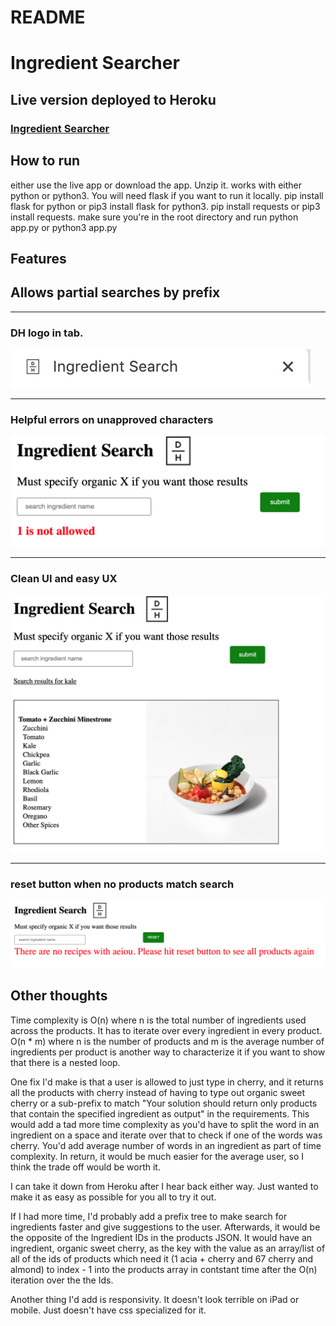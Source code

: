 # README

# Ingredient Searcher


## Live version deployed to Heroku
### [Ingredient Searcher](https://ingredient-searcher.herokuapp.com)



## How to run

either use the live app or download the app. Unzip it. works with either python or python3. You will need flask if you want to run it locally. pip install flask for python or pip3 install flask for python3. pip install requests or pip3 install requests. make sure you're in the root directory and run python app.py or python3 app.py

## Features

## Allows partial searches by prefix

------

### DH logo in tab. 

![tab](/static/tab.png)

-------- 

### Helpful errors on unapproved characters

![error](/static/error.png)

------

### Clean UI and easy UX

![searched](/static/searched.png)

----- 

### reset button when no products match search

![no-results](/static/no-results.png)





## Other thoughts

Time complexity is O(n) where n is the total number of ingredients used across the products. It has to iterate over every ingredient in every product. O(n * m) where n is the number of products and m is the average number of ingredients per product is another way to characterize it if you want to show that there is a nested loop. 

One fix I'd make is that a user is allowed to just type in cherry, and it returns all the products with cherry instead of having to type out organic sweet cherry or a sub-prefix to match "Your solution should return only products that contain the specified ingredient as output" in the requirements. This would add a tad more time complexity as you'd have to split the word in an ingredient on a space and iterate over that to check if one of the words was cherry. You'd add average number of words in an ingredient as part of time complexity. In return, it would be much easier for the average user, so I think the trade off would be worth it. 

I can take it down from Heroku after I hear back either way. Just wanted to make it as easy as possible for you all to try it out. 

If I had more time, I'd probably add a prefix tree to make search for ingredients faster and give suggestions to the user. Afterwards, it would be the opposite of the Ingredient IDs in the products JSON. It would have an ingredient, organic sweet cherry, as the key with the value as an array/list of all of the ids of products which need it (1 acia + cherry and 67 cherry and almond) to index - 1 into the products array in contstant time after the O(n) iteration over the the Ids. 

Another thing I'd add is responsivity. It doesn't look terrible on iPad or mobile. Just doesn't have css specialized for it. 